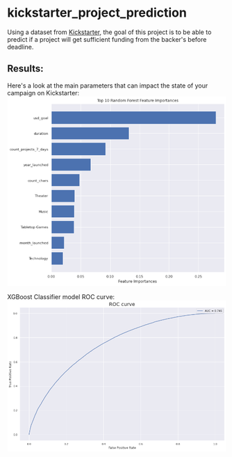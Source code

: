 # kickstarter_project_prediction
Using a dataset from <a href="https://www.kaggle.com/datasets/kemical/kickstarter-projects" target="_blank">Kickstarter</a>, the goal of this project is to be able to predict if a project will get sufficient funding from the backer's before deadline.


## Results:
Here's a look at the main parameters that can impact the state of your campaign on Kickstarter:
![Feature Importances](assets/feature_importances.png)


XGBoost Classifier model ROC curve:
![ROC Curve](assets/roc_curve_xgbc.png)
